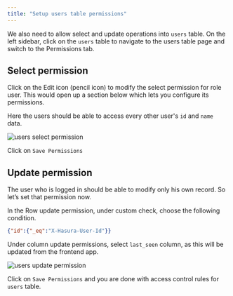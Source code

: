 ```yaml
---
title: "Setup users table permissions"
---
```


We also need to allow select and update operations into `users` table. 
On the left sidebar, click on the `users` table to navigate to the users table page and switch to the Permissions tab.

## Select permission

Click on the Edit icon (pencil icon) to modify the select permission for role user. This would open up a section below which lets you configure its permissions.

Here the users should be able to access every other user's `id` and `name` data.

![users select permission](/graphql-engine-cdn.hasura.io/learn-hasura/assets/graphql-hasura/users-select-permission.png)

Click on `Save Permissions`

## Update permission

The user who is logged in should be able to modify only his own record. So let’s set that permission now. 

In the Row update permission, under custom check, choose the following condition.

```json
{"id":{"_eq":"X-Hasura-User-Id"}}
```

Under column update permissions, select `last_seen` column, as this will be updated from the frontend app.

![users update permission](/graphql-engine-cdn.hasura.io/learn-hasura/assets/graphql-hasura/users-update-permission.png)

Click on `Save Permissions` and you are done with access control rules for `users` table.



